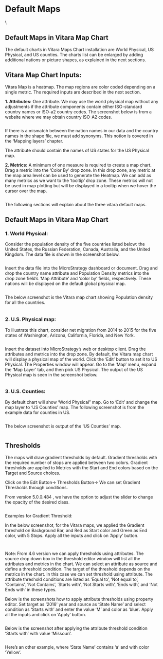 # Default Maps

\


## Default Maps in Vitara Map Chart <a href="#default-maps-in-vitara-map-chart" id="default-maps-in-vitara-map-chart"></a>

The default charts in Vitara Maps Chart installation are World Physical, US Physical, and US counties. The charts list can be enlarged by adding additional nations or picture shapes, as explained in the next sections.

## Vitara Map Chart Inputs: <a href="#vitara-map-chart-inputs" id="vitara-map-chart-inputs"></a>

Vitara Map is a heatmap. The map regions are color coded depending on a single metric. The required inputs are described in the next section.

**1. Attributes:** One attribute. We may use the world physical map without any adjustments if the attribute components contain either ISO-standard country names or ISO-a2 country codes. The screenshot below is from a website where we may obtain country ISO-A2 codes.

<figure><img src="../.gitbook/assets/image25 (1).png" alt=""><figcaption></figcaption></figure>

If there is a mismatch between the nation names in our data and the country names in the shape file, we must add synonyms. This notion is covered in the ‘Mapping layers’ chapter.

The attribute should contain the names of US states for the US Physical map.

**2. Metrics:** A minimum of one measure is required to create a map chart. Drag a metric into the ‘Color By’ drop zone. In this drop zone, any metric at the map area level can be used to generate the Heatmap. We can add as many metrics as we want to the ‘tooltip’ drop zone. These metrics will not be used in map plotting but will be displayed in a tooltip when we hover the cursor over the map.

<figure><img src="../.gitbook/assets/image42.png" alt=""><figcaption></figcaption></figure>

The following sections will explain about the three vitara default maps.

## Default Maps in Vitara Map Chart <a href="#default-maps-in-vitara-map-chart-1" id="default-maps-in-vitara-map-chart-1"></a>

### **1. World Physical:**

Consider the population density of the five countries listed below: the United States, the Russian Federation, Canada, Australia, and the United Kingdom. The data file is shown in the screenshot below.

<figure><img src="../.gitbook/assets/image7 (2).png" alt=""><figcaption></figcaption></figure>

Insert the data file into the MicroStrategy dashboard or document. Drag and drop the country name attribute and Population Density metrics into the drop zone field’s ‘Map Attribute’ and ‘color by’ fields, respectively. These nations will be displayed on the default global physical map.

<figure><img src="../.gitbook/assets/image29.png" alt=""><figcaption></figcaption></figure>

The below screenshot is the Vitara map chart showing Population density for all the countries.

<figure><img src="../.gitbook/assets/image22 (1).png" alt=""><figcaption></figcaption></figure>

### **2. U.S. Physical map:**

To illustrate this chart, consider net migration from 2014 to 2015 for the five states of Washington, Arizona, California, Florida, and New York.

<figure><img src="../.gitbook/assets/image33.png" alt=""><figcaption></figcaption></figure>

Insert the dataset into MicroStrategy’s web or desktop client. Drag the attributes and metrics into the drop zone. By default, the Vitara map chart will display a physical map of the world. Click the ‘Edit’ button to set it to US Physical. The Properties window will appear. Go to the ‘Map’ menu, expand the ‘Map Layer’ tab, and then pick US Physical. The output of the US Physical map is seen in the screenshot below.

<figure><img src="../.gitbook/assets/image73 (2).png" alt=""><figcaption></figcaption></figure>

### **3. U.S. Counties:**

By default chart will show ‘World Physical” map. Go to ‘Edit’ and change the map layer to ‘US Counties’ map. The following screenshot is from the example data for counties in US.

<figure><img src="../.gitbook/assets/image72 (1).png" alt=""><figcaption></figcaption></figure>

The below screenshot is output of the ‘US Counties’ map.

<figure><img src="../.gitbook/assets/image51.png" alt=""><figcaption></figcaption></figure>

## **Thresholds**

The maps will draw gradient thresholds by default. Gradient thresholds with the required number of stops are applied between two colors. Gradient thresholds are applied to Metrics with the Start and End colors based on the Target and Source choices.

Click on the Edit Button→ Thresholds Button→ We can set Gradient Thresholds through conditions.

From version 5.0.0.484 , we have the option to adjust the slider to change the opacity of the desired class.

<figure><img src="../.gitbook/assets/Transparent0.png" alt=""><figcaption></figcaption></figure>

Examples for Gradient Threshold:

In the below screenshot, for the Vitara maps, we applied the Gradient threshold on Background Bar, and Red as Start color and Green as End color, with 5 Stops. Apply all the inputs and click on ‘Apply’ button.



<figure><img src="../.gitbook/assets/Transparent1.png" alt=""><figcaption></figcaption></figure>

<figure><img src="../.gitbook/assets/TransparentMap.png" alt=""><figcaption></figcaption></figure>

Note: From 4.6 version we can apply thresholds using attributes. The source drop down box in the threshold editor window will list all the attributes and metrics in the chart. We can select an attribute as source and define a threshold condition. The target of the threshold depends on the metrics in the chart. In this case we can set threshold using attribute. The attribute threshold conditions are listed as ‘Equal to’, ‘Not equal to’, ‘Contains’, ‘Not Contains’, ‘Starts with’, ‘Not Starts with’, ‘Ends with’, and ‘Not Ends with’ in these types.

Below is the screenshots how to apply attribute thresholds using property editor. Set target as ‘2016’ year and source as ‘State Name’ and select condition as ‘Starts with’ and enter the value ‘M’ and color as ‘blue’. Apply all the inputs and click on ‘Apply’ button.

<figure><img src="../.gitbook/assets/ThresholdT3.png" alt=""><figcaption></figcaption></figure>

Below is the screenshot after applying the attribute threshold condition ‘Starts with’ with value ‘Missouri’.

<figure><img src="../.gitbook/assets/ThresholdT4.png" alt=""><figcaption></figcaption></figure>

Here’s an other example, where ‘State Name’ contains ‘a’ and with color ‘Yellow’.

<figure><img src="../.gitbook/assets/ThresholdT5 (1).png" alt=""><figcaption></figcaption></figure>

<figure><img src="../.gitbook/assets/ThresholdT6.png" alt=""><figcaption></figcaption></figure>
